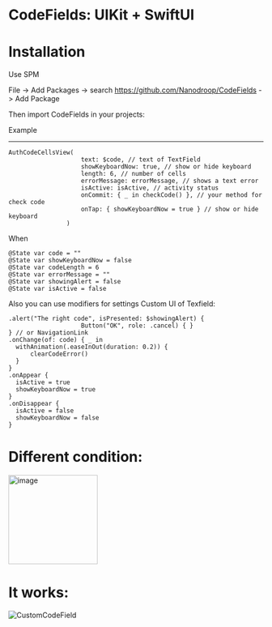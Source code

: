 # CodeFields: UIKit + SwiftUI


# Installation

Use SPM

File -> Add Packages -> search https://github.com/Nanodroop/CodeFields -> Add Package

Then import CodeFields in your projects:

Example
_______
```
AuthCodeCellsView(
                    text: $code, // text of TextField
                    showKeyboardNow: true, // show or hide keyboard
                    length: 6, // number of cells
                    errorMessage: errorMessage, // shows a text error
                    isActive: isActive, // activity status 
                    onCommit: { _ in checkCode() }, // your method for check code 
                    onTap: { showKeyboardNow = true } // show or hide keyboard
                )
```

When
```
@State var code = ""
@State var showKeyboardNow = false
@State var codeLength = 6
@State var errorMessage = ""
@State var showingAlert = false
@State var isActive = false
```

Also you can use modifiers for settings Custom UI of Texfield:

```
.alert("The right code", isPresented: $showingAlert) {
                    Button("OK", role: .cancel) { }
} // or NavigationLink
.onChange(of: code) { _ in
  withAnimation(.easeInOut(duration: 0.2)) {
      clearCodeError()
  }
}
.onAppear {
  isActive = true
  showKeyboardNow = true
}
.onDisappear {
  isActive = false
  showKeyboardNow = false
}
```

#  Different condition:
<img width="176" alt="image" src="https://user-images.githubusercontent.com/83034148/200137043-c8e2c726-5152-47bb-8c36-f97cb38524da.png">

#  It works:
![CustomCodeField](https://user-images.githubusercontent.com/83034148/200137704-1a5107db-c379-4661-84b5-f8f96c6fd736.gif)

